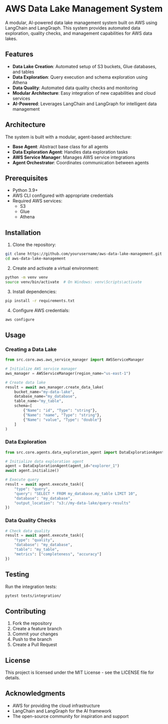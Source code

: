# AWS Data Lake Management System

A modular, AI-powered data lake management system built on AWS using LangChain and LangGraph. This system provides automated data exploration, quality checks, and management capabilities for AWS data lakes.

## Features

- **Data Lake Creation**: Automated setup of S3 buckets, Glue databases, and tables
- **Data Exploration**: Query execution and schema exploration using Athena
- **Data Quality**: Automated data quality checks and monitoring
- **Modular Architecture**: Easy integration of new capabilities and cloud services
- **AI-Powered**: Leverages LangChain and LangGraph for intelligent data management

## Architecture

The system is built with a modular, agent-based architecture:

- **Base Agent**: Abstract base class for all agents
- **Data Exploration Agent**: Handles data exploration tasks
- **AWS Service Manager**: Manages AWS service integrations
- **Agent Orchestrator**: Coordinates communication between agents

## Prerequisites

- Python 3.9+
- AWS CLI configured with appropriate credentials
- Required AWS services:
  - S3
  - Glue
  - Athena

## Installation

1. Clone the repository:

```bash
git clone https://github.com/yourusername/aws-data-lake-management.git
cd aws-data-lake-management
```

2. Create and activate a virtual environment:

```bash
python -m venv venv
source venv/bin/activate  # On Windows: venv\Scripts\activate
```

3. Install dependencies:

```bash
pip install -r requirements.txt
```

4. Configure AWS credentials:

```bash
aws configure
```

## Usage

### Creating a Data Lake

```python
from src.core.aws.aws_service_manager import AWSServiceManager

# Initialize AWS service manager
aws_manager = AWSServiceManager(region_name="us-east-1")

# Create data lake
result = await aws_manager.create_data_lake(
    bucket_name="my-data-lake",
    database_name="my_database",
    table_name="my_table",
    schema=[
        {"Name": "id", "Type": "string"},
        {"Name": "name", "Type": "string"},
        {"Name": "value", "Type": "double"}
    ]
)
```

### Data Exploration

```python
from src.core.agents.data_exploration_agent import DataExplorationAgent

# Initialize data exploration agent
agent = DataExplorationAgent(agent_id="explorer_1")
await agent.initialize()

# Execute query
result = await agent.execute_task({
    "type": "query",
    "query": "SELECT * FROM my_database.my_table LIMIT 10",
    "database": "my_database",
    "output_location": "s3://my-data-lake/query-results"
})
```

### Data Quality Checks

```python
# Check data quality
result = await agent.execute_task({
    "type": "quality",
    "database": "my_database",
    "table": "my_table",
    "metrics": ["completeness", "accuracy"]
})
```

## Testing

Run the integration tests:

```bash
pytest tests/integration/
```

## Contributing

1. Fork the repository
2. Create a feature branch
3. Commit your changes
4. Push to the branch
5. Create a Pull Request

## License

This project is licensed under the MIT License - see the LICENSE file for details.

## Acknowledgments

- AWS for providing the cloud infrastructure
- LangChain and LangGraph for the AI framework
- The open-source community for inspiration and support
